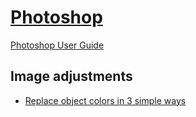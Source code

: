 # [Photoshop](https://www.adobe.com/products/photoshop.html)
[Photoshop User Guide](https://helpx.adobe.com/photoshop/user-guide.html)

## Image adjustments
- [Replace object colors in 3 simple ways](https://helpx.adobe.com/photoshop/using/replace-colors.html)
